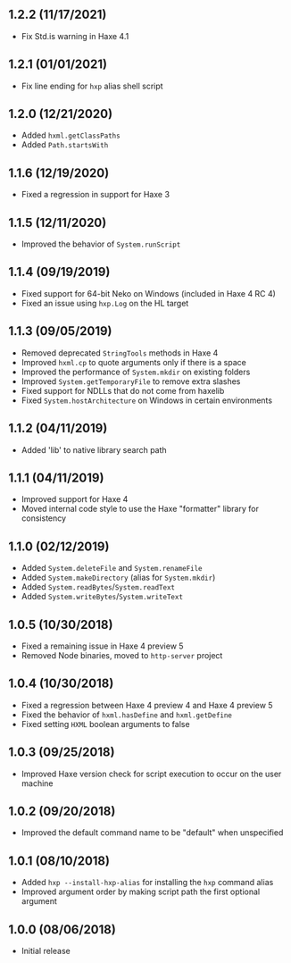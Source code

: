 1.2.2 (11/17/2021)
------------------

* Fix Std.is warning in Haxe 4.1


1.2.1 (01/01/2021)
------------------

* Fix line ending for `hxp` alias shell script


1.2.0 (12/21/2020)
------------------

* Added `hxml.getClassPaths`
* Added `Path.startsWith`


1.1.6 (12/19/2020)
------------------

* Fixed a regression in support for Haxe 3


1.1.5 (12/11/2020)
------------------

* Improved the behavior of `System.runScript`


1.1.4 (09/19/2019)
------------------

* Fixed support for 64-bit Neko on Windows (included in Haxe 4 RC 4)
* Fixed an issue using `hxp.Log` on the HL target


1.1.3 (09/05/2019)
------------------

* Removed deprecated `StringTools` methods in Haxe 4
* Improved `hxml.cp` to quote arguments only if there is a space
* Improved the performance of `System.mkdir` on existing folders
* Improved `System.getTemporaryFile` to remove extra slashes
* Fixed support for NDLLs that do not come from haxelib
* Fixed `System.hostArchitecture` on Windows in certain environments


1.1.2 (04/11/2019)
------------------

* Added 'lib' to native library search path


1.1.1 (04/11/2019)
------------------

* Improved support for Haxe 4
* Moved internal code style to use the Haxe "formatter" library for consistency


1.1.0 (02/12/2019)
------------------

* Added `System.deleteFile` and `System.renameFile`
* Added `System.makeDirectory` (alias for `System.mkdir`)
* Added `System.readBytes`/`System.readText`
* Added `System.writeBytes`/`System.writeText`


1.0.5 (10/30/2018)
------------------

* Fixed a remaining issue in Haxe 4 preview 5
* Removed Node binaries, moved to `http-server` project


1.0.4 (10/30/2018)
------------------

* Fixed a regression between Haxe 4 preview 4 and Haxe 4 preview 5
* Fixed the behavior of `hxml.hasDefine` and `hxml.getDefine`
* Fixed setting `HXML` boolean arguments to false


1.0.3 (09/25/2018)
------------------

* Improved Haxe version check for script execution to occur on the user machine


1.0.2 (09/20/2018)
------------------

* Improved the default command name to be "default" when unspecified


1.0.1 (08/10/2018)
------------------

* Added `hxp --install-hxp-alias` for installing the `hxp` command alias
* Improved argument order by making script path the first optional argument


1.0.0 (08/06/2018)
------------------

* Initial release